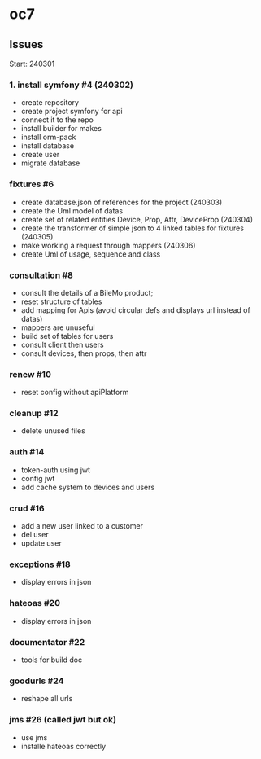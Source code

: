 # oc7

## Issues

Start: 240301

### 1. install symfony #4 (240302)

- create repository
- create project symfony for api
- connect it to the repo
- install builder for makes
- install orm-pack
- install database
- create user
- migrate database

###  fixtures #6

- create database.json of references for the project (240303)
- create the Uml model of datas
- create set of related entities Device, Prop, Attr, DeviceProp (240304)
- create the transformer of simple json to 4 linked tables for fixtures (240305)
- make working a request through mappers (240306)
- create Uml of usage, sequence and class

### consultation #8

- consult the details of a BileMo product;
- reset structure of tables
- add mapping for Apis (avoid circular defs and displays url instead of datas)
- mappers are unuseful
- build set of tables for users
- consult client then users
- consult devices, then props, then attr

### renew #10

- reset config without apiPlatform

### cleanup #12

- delete unused files

### auth #14

- token-auth using jwt
- config jwt
- add cache system to devices and users

### crud #16 

- add a new user linked to a customer
- del user
- update user

### exceptions #18

- display errors in json

### hateoas #20

- display errors in json

### documentator #22

- tools for build doc

### goodurls #24

- reshape all urls

### jms #26 (called jwt but ok)

- use jms
- installe hateoas correctly
